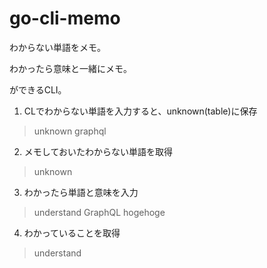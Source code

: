 # go-cli-memo

わからない単語をメモ。

わかったら意味と一緒にメモ。

ができるCLI。


1. CLでわからない単語を入力すると、unknown(table)に保存
> unknown graphql
2. メモしておいたわからない単語を取得
> unknown
3. わかったら単語と意味を入力
> understand GraphQL hogehoge 
4. わかっていることを取得
> understand



